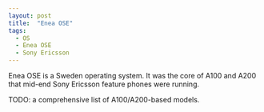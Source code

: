 ```yaml
---
layout: post
title:  "Enea OSE"
tags:
  - OS
  - Enea OSE
  - Sony Ericsson
---
```

Enea OSE is a Sweden operating system. It was the core of A100 and A200 that mid-end Sony Ericsson feature phones were running.

TODO: a comprehensive list of A100/A200-based models.
